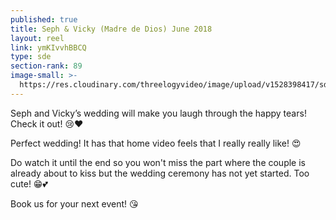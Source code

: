 ```yaml
---
published: true
title: Seph & Vicky (Madre de Dios) June 2018
layout: reel
link: ymKIvvhBBCQ
type: sde
section-rank: 89
image-small: >-
  https://res.cloudinary.com/threelogyvideo/image/upload/v1528398417/sde/Seph_a.jpg
---
```

Seph and Vicky’s wedding will make you laugh through the happy tears! Check it out! 😢❤️ 

Perfect wedding! It has that home video feels that I really really like! 😍 

Do watch it until the end so you won't miss the part where the couple is already about to kiss but the wedding ceremony has not yet started. Too cute! 😁💕 

Book us for your next event! 😘
